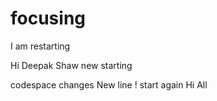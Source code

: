 # focusing
I am restarting

Hi Deepak Shaw new starting

codespace changes 
New line !
start again
Hi All


